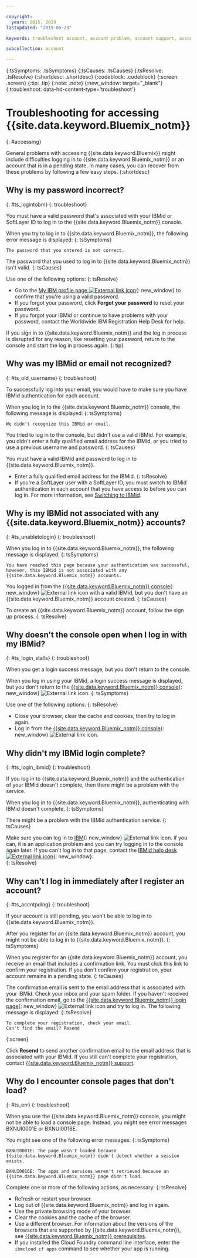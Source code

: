 ```yaml
---

copyright:
  years: 2015, 2019
lastupdated: "2019-05-23"

keywords: troubleshoot account, account problem, account support, account help, account error, access error, login error, error message

subcollection: account

---
```


{:tsSymptoms: .tsSymptoms}
{:tsCauses: .tsCauses}
{:tsResolve: .tsResolve}
{:shortdesc: .shortdesc}
{:codeblock: .codeblock}
{:screen: .screen}
{:tip: .tip}
{:note: .note}
{:new_window: target="_blank"}
{:troubleshoot: data-hd-content-type='troubleshoot'}


# Troubleshooting for accessing {{site.data.keyword.Bluemix_notm}}
{: #accessing}

General problems with accessing {{site.data.keyword.Bluemix}} might include difficulties logging in to {{site.data.keyword.Bluemix_notm}} or an account that is in a pending state. In many cases, you can recover from these problems by following a few easy steps.
{:shortdesc}


## Why is my password incorrect?
{: #ts_logintobm}
{: troubleshoot}

You must have a valid password that's associated with your IBMid or SoftLayer ID to log in to the {{site.data.keyword.Bluemix_notm}} console.

When you try to log in to {{site.data.keyword.Bluemix_notm}}, the following error message is displayed:
{: tsSymptoms}

`The password that you entered is not correct.`

The password that you used to log in to {{site.data.keyword.Bluemix_notm}} isn't valid.
{: tsCauses}

Use one of the following options:
{: tsResolve}
 * Go to the [My IBM profile page ![External link icon](../icons/launch-glyph.svg "External link icon")](https://myibm.ibm.com/dashboard/){: new_window} to confirm that you're using a valid password.
 * If you forgot your password, click **Forgot your password** to reset your password.
 * If you forgot your IBMid or continue to have problems with your password, contact the Worldwide IBM Registration Help Desk for help.

If you sign in to {{site.data.keyword.Bluemix_notm}} and the log in process is disrupted for any reason, like resetting your password, return to the console and start the log in process again.
{: tip}


## Why was my IBMid or email not recognized?
{: #ts_old_username}
{: troubleshoot}

To successfully log into your email, you would have to make sure you have IBMid authentication for each account.

When you log in to the {{site.data.keyword.Bluemix_notm}} console, the following message is displayed:
{: tsSymptoms}

`We didn't recognize this IBMid or email.`

You tried to log in to the console, but didn't use a valid IBMid. For example, you didn't enter a fully qualified email address for the IBMid, or you tried to use a previous username and password.
{: tsCauses}

You must have a valid IBMid and password to log in to {{site.data.keyword.Bluemix_notm}}.

 * Enter a fully qualified email address for the IBMid.
 {: tsResolve}
 * If you're a SoftLayer user with a SoftLayer ID, you must switch to IBMid authentication in each account that you have access to before you can log in. For more information, see [Switching to IBMid](/docs/account?topic=account-unifyingaccounts).


## Why is my IBMid not associated with any {{site.data.keyword.Bluemix_notm}} accounts?
{: #ts_unabletologin}
{: troubleshoot}

When you log in to {{site.data.keyword.Bluemix_notm}}, the following message is displayed:
{: tsSymptoms}

`You have reached this page because your authentication was successful, however, this IBMid is not associated with any {{site.data.keyword.Bluemix_notm}} accounts.`

You logged in from the [{{site.data.keyword.Bluemix_notm}} console](https://{DomainName}){: new_window} ![External link icon](../icons/launch-glyph.svg "External link icon") with a valid IBMid, but you don't have an {{site.data.keyword.Bluemix_notm}} account created.
{: tsCauses}

To create an {{site.data.keyword.Bluemix_notm}} account, follow the sign up process.
{: tsResolve}


## Why doesn't the console open when I log in with my IBMid?
{: #ts_login_stalls}
{: troubleshoot}

When you get a login success message, but you don't return to the console.

When you log in using your IBMid, a login success message is displayed, but you don't return to the [{{site.data.keyword.Bluemix_notm}} console](https://{DomainName}){: new_window} ![External link icon](../icons/launch-glyph.svg "External link icon").
{: tsSymptoms}

Use one of the following options:
{: tsResolve}
 * Close your browser, clear the cache and cookies, then try to log in again.
 * Log in from the [{{site.data.keyword.Bluemix_notm}} console](https://{DomainName}){: new_window} ![External link icon](../icons/launch-glyph.svg "External link icon").


## Why didn't my IBMid login complete?
{: #ts_login_ibmid}
{: troubleshoot}

If you log in to {{site.data.keyword.Bluemix_notm}} and the authentication of your IBMid doesn't complete, then there might be a problem with the service.

When you log in to {{site.data.keyword.Bluemix_notm}}, authenticating with IBMid doesn't complete.
{: tsSymptoms}

There might be a problem with the IBMid authentication service.
{: tsCauses}

Make sure you can log in to [IBM](https://idaas.iam.ibm.com/idaas/mtfim/sps/authsvc?PolicyId=urn:ibm:security:authentication:asf:basicldapuser){: new_window} ![External link icon](../icons/launch-glyph.svg "External link icon"). if you can, it is an application problem and you can try logging in to the console again later. If you can't log in to that page, contact the [IBMid help desk ![External link icon](../icons/launch-glyph.svg "External link icon")](https://www.ibm.com/ibmid/myibm/help/us/helpdesk.html){: new_window}.  
{: tsResolve}


## Why can't I log in immediately after I register an account?
{: #ts_accntpding}
{: troubleshoot}

If your account is still pending, you won't be able to log in to {{site.data.keyword.Bluemix_notm}}.

After you register for an {{site.data.keyword.Bluemix_notm}} account, you might not be able to log in to {{site.data.keyword.Bluemix_notm}}.
{: tsSymptoms}

When you register for an {{site.data.keyword.Bluemix_notm}} account, you receive an email that includes a confirmation link. You must click this link to confirm your registration. If you don't confirm your registration, your account remains in a pending state.
{: tsCauses}

The confirmation email is sent to the email address that is associated with your IBMid. Check your inbox and your spam folder. If you haven't received the confirmation email, go to the [{{site.data.keyword.Bluemix_notm}} login page](https://cloud.ibm.com/){: new_window} ![External link icon](../icons/launch-glyph.svg "External link icon") and try to log in. The following message is displayed:
{: tsResolve}

```
To complete your registration, check your email.
Can't find the email? Resend
```
{:screen}

Click **Resend** to send another confirmation email to the email address that is associated with your IBMid. If you still can't complete your registration, contact [{{site.data.keyword.Bluemix_notm}} support](/docs/get-support?topic=get-support-getting-customer-support).  


## Why do I encounter console pages that don't load?
{: #ts_err}
{: troubleshoot}

When you use the {{site.data.keyword.Bluemix_notm}} console, you might not be able to load a console page. Instead, you might see error messages BXNUI0001E or BXNUI0016E.

You might see one of the following error messages:
{: tsSymptoms}

`BXNUI0001E: The page wasn't loaded because {{site.data.keyword.Bluemix_notm}} didn't detect whether a session exists.`

`BXNUI0016E: The apps and services weren't retrieved because an {{site.data.keyword.Bluemix_notm}} page didn't load.`

Complete one or more of the following actions, as necessary:
{: tsResolve}

  * Refresh or restart your browser.
  * Log out of {{site.data.keyword.Bluemix_notm}} and log in again.
  * Use the private browsing mode of your browser.
  * Clear the cookies and the cache of the browser.
  * Use a different browser. For information about the versions of the browsers that are supported by {{site.data.keyword.Bluemix_notm}}, see [{{site.data.keyword.Bluemix_notm}} prerequisites](/docs/overview?topic=overview-prereqs-platform).
  * If you installed the Cloud Foundry command line interface, enter the `ibmcloud cf apps` command to see whether your app is running.
